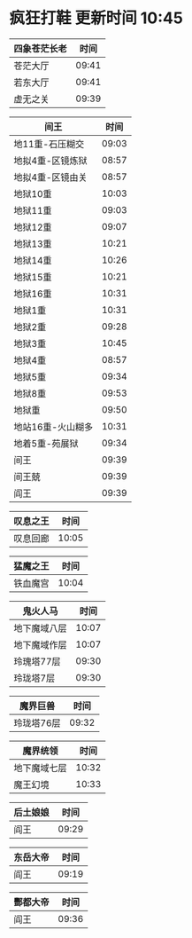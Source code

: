 # 疯狂打鞋 更新时间 10:45

| 四象苍茫长老   | 时间    |
|--------|-------|
| 苍茫大厅 | 09:41 |
| 若东大厅 | 09:41 |
| 虚无之关 | 09:39 |

| 间王   | 时间    |
|--------|-------|
| 地11重-石压糊交 | 09:03 |
| 地拟4重-区镜炼狱 | 08:57 |
| 地拟4重-区镜由关 | 08:57 |
| 地狱10重 | 10:03 |
| 地狱11重 | 09:03 |
| 地狱12重 | 09:07 |
| 地狱13重 | 10:21 |
| 地狱14重 | 10:26 |
| 地狱15重 | 10:21 |
| 地狱16重 | 10:31 |
| 地狱1重 | 10:31 |
| 地狱2重 | 09:28 |
| 地狱3重 | 10:45 |
| 地狱4重 | 08:57 |
| 地狱5重 | 09:34 |
| 地狱8重 | 09:53 |
| 地狱重 | 09:50 |
| 地站16重-火山糊多 | 10:31 |
| 地着5重-苑展狱 | 09:34 |
| 间王 | 09:39 |
| 间王兢 | 09:39 |
| 阎王 | 09:39 |

| 叹息之王   | 时间    |
|--------|-------|
| 叹息回廊 | 10:05 |

| 猛魔之王   | 时间    |
|--------|-------|
| 铁血魔宫 | 10:04 |

| 鬼火人马   | 时间    |
|--------|-------|
| 地下魔域八层 | 10:07 |
| 地下魔域作层 | 10:07 |
| 玲瑰塔77层 | 09:30 |
| 玲珑塔7层 | 09:30 |

| 魔界巨兽   | 时间    |
|--------|-------|
| 玲珑塔76层 | 09:32 |

| 魔界统领   | 时间    |
|--------|-------|
| 地下魔域七层 | 10:32 |
| 魔王幻境 | 10:33 |

| 后土娘娘   | 时间    |
|--------|-------|
| 阎王 | 09:29 |

| 东岳大帝   | 时间    |
|--------|-------|
| 阎王 | 09:19 |

| 酆都大帝   | 时间    |
|--------|-------|
| 阎王 | 09:36 |